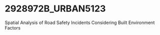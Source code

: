 # 2928972B_URBAN5123
Spatial Analysis of Road Safety Incidents Considering Built Environment Factors
